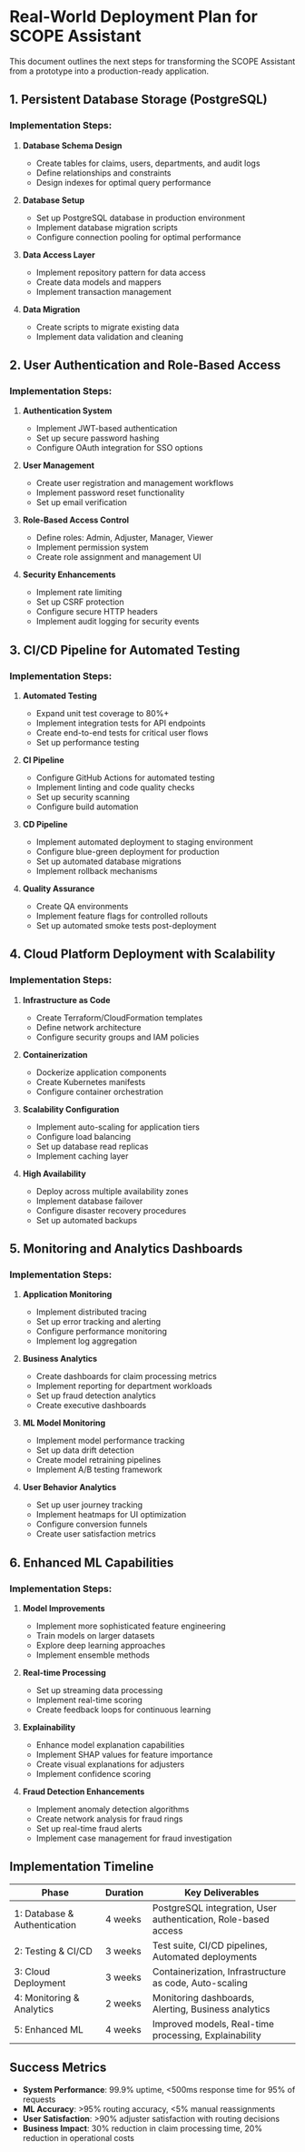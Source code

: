 # Real-World Deployment Plan for SCOPE Assistant

This document outlines the next steps for transforming the SCOPE Assistant from a prototype into a production-ready application.

## 1. Persistent Database Storage (PostgreSQL)

### Implementation Steps:
1. **Database Schema Design**
   - Create tables for claims, users, departments, and audit logs
   - Define relationships and constraints
   - Design indexes for optimal query performance

2. **Database Setup**
   - Set up PostgreSQL database in production environment
   - Implement database migration scripts
   - Configure connection pooling for optimal performance

3. **Data Access Layer**
   - Implement repository pattern for data access
   - Create data models and mappers
   - Implement transaction management

4. **Data Migration**
   - Create scripts to migrate existing data
   - Implement data validation and cleaning

## 2. User Authentication and Role-Based Access

### Implementation Steps:
1. **Authentication System**
   - Implement JWT-based authentication
   - Set up secure password hashing
   - Configure OAuth integration for SSO options

2. **User Management**
   - Create user registration and management workflows
   - Implement password reset functionality
   - Set up email verification

3. **Role-Based Access Control**
   - Define roles: Admin, Adjuster, Manager, Viewer
   - Implement permission system
   - Create role assignment and management UI

4. **Security Enhancements**
   - Implement rate limiting
   - Set up CSRF protection
   - Configure secure HTTP headers
   - Implement audit logging for security events

## 3. CI/CD Pipeline for Automated Testing

### Implementation Steps:
1. **Automated Testing**
   - Expand unit test coverage to 80%+
   - Implement integration tests for API endpoints
   - Create end-to-end tests for critical user flows
   - Set up performance testing

2. **CI Pipeline**
   - Configure GitHub Actions for automated testing
   - Implement linting and code quality checks
   - Set up security scanning
   - Configure build automation

3. **CD Pipeline**
   - Implement automated deployment to staging environment
   - Configure blue-green deployment for production
   - Set up automated database migrations
   - Implement rollback mechanisms

4. **Quality Assurance**
   - Create QA environments
   - Implement feature flags for controlled rollouts
   - Set up automated smoke tests post-deployment

## 4. Cloud Platform Deployment with Scalability

### Implementation Steps:
1. **Infrastructure as Code**
   - Create Terraform/CloudFormation templates
   - Define network architecture
   - Configure security groups and IAM policies

2. **Containerization**
   - Dockerize application components
   - Create Kubernetes manifests
   - Configure container orchestration

3. **Scalability Configuration**
   - Implement auto-scaling for application tiers
   - Configure load balancing
   - Set up database read replicas
   - Implement caching layer

4. **High Availability**
   - Deploy across multiple availability zones
   - Implement database failover
   - Configure disaster recovery procedures
   - Set up automated backups

## 5. Monitoring and Analytics Dashboards

### Implementation Steps:
1. **Application Monitoring**
   - Implement distributed tracing
   - Set up error tracking and alerting
   - Configure performance monitoring
   - Implement log aggregation

2. **Business Analytics**
   - Create dashboards for claim processing metrics
   - Implement reporting for department workloads
   - Set up fraud detection analytics
   - Create executive dashboards

3. **ML Model Monitoring**
   - Implement model performance tracking
   - Set up data drift detection
   - Create model retraining pipelines
   - Implement A/B testing framework

4. **User Behavior Analytics**
   - Set up user journey tracking
   - Implement heatmaps for UI optimization
   - Configure conversion funnels
   - Create user satisfaction metrics

## 6. Enhanced ML Capabilities

### Implementation Steps:
1. **Model Improvements**
   - Implement more sophisticated feature engineering
   - Train models on larger datasets
   - Explore deep learning approaches
   - Implement ensemble methods

2. **Real-time Processing**
   - Set up streaming data processing
   - Implement real-time scoring
   - Create feedback loops for continuous learning

3. **Explainability**
   - Enhance model explanation capabilities
   - Implement SHAP values for feature importance
   - Create visual explanations for adjusters
   - Implement confidence scoring

4. **Fraud Detection Enhancements**
   - Implement anomaly detection algorithms
   - Create network analysis for fraud rings
   - Set up real-time fraud alerts
   - Implement case management for fraud investigation

## Implementation Timeline

| Phase | Duration | Key Deliverables |
|-------|----------|------------------|
| 1: Database & Authentication | 4 weeks | PostgreSQL integration, User authentication, Role-based access |
| 2: Testing & CI/CD | 3 weeks | Test suite, CI/CD pipelines, Automated deployments |
| 3: Cloud Deployment | 3 weeks | Containerization, Infrastructure as code, Auto-scaling |
| 4: Monitoring & Analytics | 2 weeks | Monitoring dashboards, Alerting, Business analytics |
| 5: Enhanced ML | 4 weeks | Improved models, Real-time processing, Explainability |

## Success Metrics

- **System Performance**: 99.9% uptime, <500ms response time for 95% of requests
- **ML Accuracy**: >95% routing accuracy, <5% manual reassignments
- **User Satisfaction**: >90% adjuster satisfaction with routing decisions
- **Business Impact**: 30% reduction in claim processing time, 20% reduction in operational costs
